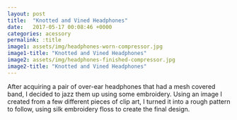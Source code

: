 ```yaml
---
layout: post
title:  "Knotted and Vined Headphones"
date:   2017-05-17 00:08:46 +0000
categories: acessory
permalink: :title
image1: assets/img/headphones-worn-compressor.jpg
image1-title: "Knotted and Vined Headphones"
image2: assets/img/headphones-finished-compressor.jpg
image2-title: "Knotted and Vined Headphones"
---
```

After acquiring a pair of over-ear headphones that had a mesh covered band, I decided to jazz them up using some embroidery. Using an image I created from a few different pieces of clip art, I turned it into a rough pattern to follow, using silk embroidery floss to create the final design.
